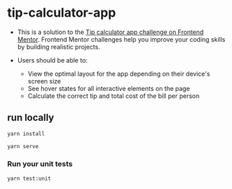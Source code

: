 # tip-calculator-app

- This is a solution to the [Tip calculator app challenge on Frontend
  Mentor](https://www.frontendmentor.io/challenges/tip-calculator-app-ugJNGbJUX). Frontend Mentor challenges help you
  improve your coding skills by building realistic projects.

- Users should be able to:

  - View the optimal layout for the app depending on their device's screen size
  - See hover states for all interactive elements on the page
  - Calculate the correct tip and total cost of the bill per person 

## run locally
```bash
yarn install

yarn serve
```

### Run your unit tests
```bash
yarn test:unit

```
